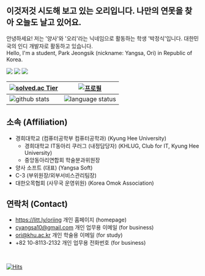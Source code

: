 ## 이것저것 시도해 보고 있는 오리입니다. 나만의 연못을 찾아 오늘도 날고 있어요.
안녕하세요! 저는 '양사'와 '오리'라는 닉네임으로 활동하는 학생 '박정식'입니다. 대한민국의 인디 개발자로 활동하고 있습니다.<br>
Hello, I'm a student, Park Jeongsik (nickname: Yangsa, Ori) in Republic of Korea.

<a href="https://blog.naver.com/oriisme/" target="_blank"><img src="https://img.shields.io/badge/Blog-FF9900?style=flat-square&logo=GitHub%20Sponsors&logoColor=white"/></a>
<a href="https://www.instagram.com/park_quation/" target="_blank"><img src="https://img.shields.io/badge/instagram-E4405F?style=flat-square&logo=Instagram&logoColor=white"/></a>
<a href="https://sat0317.notion.site/Park-Jeongsik-4bacba30e91d42a5932ae999c645524e" target="_blank"><img src="https://img.shields.io/badge/Portfolio-1F8ACB?style=flat-square&logoColor=white"/></a><br>

| [![solved.ac Tier](http://mazassumnida.wtf/api/v2/generate_badge?boj=sat0317)](https://solved.ac/sat0317) | [![프로필](http://mazandi.herokuapp.com/api?handle=sat0317)]([https://https://solved.ac/sat0317) |
| ------------- | ------------- |
| <img align="center" src="https://github-readme-stats.vercel.app/api?username=sat0317&show_icons=true&theme=buefy&hide_border=true&count_private=true" alt="github stats" /> |<img align="center" src="https://github-readme-stats.vercel.app/api/top-langs/?username=sat0317&layout=compact&theme=buefy&hide_border=true&langs_count=10" alt="language status"/> |

## 소속 (Affiliation)
* 경희대학교 (컴퓨터공학부 컴퓨터공학과) (Kyung Hee University)
  * 경희대학교 IT동아리 쿠러그 (내정담당자) (KHLUG, Club for IT, Kyung Hee University)
  * 중앙동아리연합회 학술분과위원장
* 양사 소프트 (대표) (Yangsa Soft)
* C-3 (부위원장/외부서비스관리팀장)
* 대한오목협회 (사무국 운영위원) (Korea Omok Association)



## 연락처 (Contact)
* https://litt.ly/oriing 개인 홈페이지 (homepage)
* cyangsa10@gmail.com 개인 업무용 이메일 (for business)
* ori@khu.ac.kr 개인 학술용 이메일 (for study)
* +82 10-8113-2132 개인 업무용 전화번호 (for business)

<br>

[![Hits](https://hits.seeyoufarm.com/api/count/incr/badge.svg?url=https%3A%2F%2Fgithub.com%2Fsat0317)](https://github.com/sat0317)
